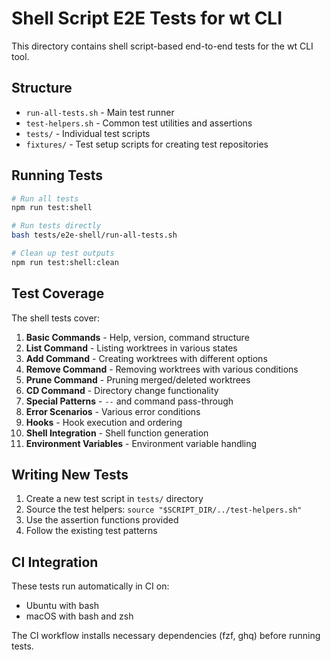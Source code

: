 # Shell Script E2E Tests for wt CLI

This directory contains shell script-based end-to-end tests for the wt CLI tool.

## Structure

- `run-all-tests.sh` - Main test runner
- `test-helpers.sh` - Common test utilities and assertions
- `tests/` - Individual test scripts
- `fixtures/` - Test setup scripts for creating test repositories

## Running Tests

```bash
# Run all tests
npm run test:shell

# Run tests directly
bash tests/e2e-shell/run-all-tests.sh

# Clean up test outputs
npm run test:shell:clean
```

## Test Coverage

The shell tests cover:

1. **Basic Commands** - Help, version, command structure
2. **List Command** - Listing worktrees in various states
3. **Add Command** - Creating worktrees with different options
4. **Remove Command** - Removing worktrees with various conditions
5. **Prune Command** - Pruning merged/deleted worktrees
6. **CD Command** - Directory change functionality
7. **Special Patterns** - `--` and command pass-through
8. **Error Scenarios** - Various error conditions
9. **Hooks** - Hook execution and ordering
10. **Shell Integration** - Shell function generation
11. **Environment Variables** - Environment variable handling

## Writing New Tests

1. Create a new test script in `tests/` directory
2. Source the test helpers: `source "$SCRIPT_DIR/../test-helpers.sh"`
3. Use the assertion functions provided
4. Follow the existing test patterns

## CI Integration

These tests run automatically in CI on:
- Ubuntu with bash
- macOS with bash and zsh

The CI workflow installs necessary dependencies (fzf, ghq) before running tests.